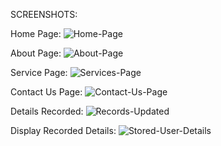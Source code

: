 SCREENSHOTS:

Home Page:
![Home-Page](https://github.com/yashmandi/Task/assets/132436131/eb8bb6e6-05a0-4645-b7b4-46be6c9972fa)

About Page: 
![About-Page](https://github.com/yashmandi/Task/assets/132436131/d5cf2fc0-fa18-4eb7-8bcd-d19bfc4d468d)

Service Page:
![Services-Page](https://github.com/yashmandi/Task/assets/132436131/c1de3b12-e654-4fc4-8cf1-f8a52642bdce)

Contact Us Page:
![Contact-Us-Page](https://github.com/yashmandi/Task/assets/132436131/a476cc23-8a80-4de0-8d29-a76e0cfff8fb)

Details Recorded:
![Records-Updated](https://github.com/yashmandi/Task/assets/132436131/c65b0fd3-7d1e-46c4-9e9c-d4bf95c76705)

Display Recorded Details:
![Stored-User-Details](https://github.com/yashmandi/Task/assets/132436131/9d769f21-fcc9-4b64-8f58-1972ae77564f)
